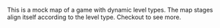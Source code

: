 This is a mock map of a game with dynamic level types. The map stages align itself according to the level type.
Checkout <MapStages> to see more.
